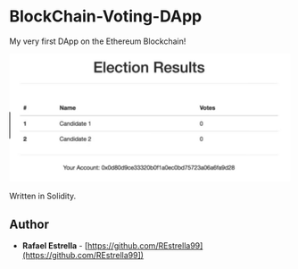 # BlockChain-Voting-DApp

My very first DApp on the Ethereum Blockchain!

![dapp](https://raw.githubusercontent.com/REstrella99/BlockChain-Voting-DApp/master/dapp.JPG)

Written in Solidity.

## Author

* **Rafael Estrella** - [https://github.com/REstrella99](https://github.com/REstrella99])
